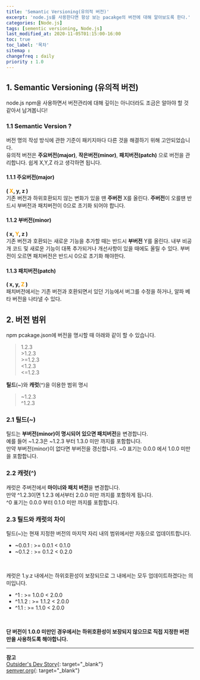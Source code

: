```yaml
---
title: 'Semantic Versioning(유의적 버전)'
excerpt: 'node.js를 사용한다면 항상 보는 pacakge의 버전에 대해 알아보도록 한다.'
categories: [Node.js]
tags: [sementic versioning, Node.js]
last_modified_at: 2020-11-05T01:15:00-16:00
toc: true
toc_label: '목차'
sitemap :
changefreq : daily
priority : 1.0
---
```


## 1. Semantic Versioning (유의적 버전)

node.js npm을 사용하면서 버전관리에 대해 깊이는 아니더라도 조금은 알아야 할 것 같아서 남겨봅니다!

### 1.1 Semantic Version ?

버전 명의 작성 방식에 관한 기준이 패키지마다 다른 것을 해결하기 위해 고안되었습니다. <br>
유의적 버전은 **주요버전(major)**, **작은버전(minor)**, **패치버전(patch)** 으로 버전을 관리합니다.
쉽게 X,Y,Z 라고 생각하면 됩니다.

#### 1.1.1 주요버전(major)

**( <span style="color:orange">X</span>, y, z )** <br>
기존 버전과 하위호환되지 않는 변화가 있을 땐 **주버전** X를 올린다. **주버전**이 오를땐 반드시 부버전과 패치버전이 0으로 초기화 되어야 합니다.

#### 1.1.2 부버전(minor)
**( x, <span style="color:orange">Y</span>, z )** <br>
기존 버전과 호환되는 새로운 기능을 추가할 때는 반드시 **부버전** Y를 올린다. 내부 비공개 코드 및 새로운 기능이 대폭 추가되거나
개선사항이 있을 때에도 올릴 수 있다. 부버전이 오르면 패치버전은 반드시 0으로 초기화 해야한다.

#### 1.1.3 패치버전(patch)
**( x, y, <span style="color:orange">Z</span> )** <br>
패치버전에서는 기존 버전과 호환되면서 있던 기능에서 버그를 수정을 하거나, 알파 베타 버전을 나타낼 수 있다.

## 2. 버전 범위

npm pcakage.json에 버전을 명시할 때 아래와 같이 할 수 있습니다.

> 1.2.3 <br> >1.2.3 <br> >=1.2.3 <br> <1.2.3 <br><=1.2.3

**틸드**(~)와 **캐럿**(^)을 이용한 범위 명시

> ~1.2.3 <br>
> ^1.2.3


### 2.1 틸드(~)
틸드는 **부버전(minor)이 명시되어 있으면 패치버전**을 변경합니다.<br>
예를 들어 ~1.2.3은 ~1.2.3 부터 1.3.0 미만 까지를 포함합니다. <br>
만약 부버전(minor)이 없다면 부버전을 갱신합니다.
~0 표기는 0.0.0 에서 1.0.0 미만을 포함합니다.

### 2.2 캐럿(^)
캐럿은 주버전에서 **마이너와 패치 버전**을 변경합니다. <br>
만약 ^1.2.3이면 1.2.3 에서부터 2.0.0 미만 까지를 포함하게 됩니다. <br>
^0 표기는 0.0.0 부터 0.1.0 미만 까지를 포함합니다.

### 2.3 틸드와 캐럿의 차이

틸드(~)는 현재 지정한 버전의 마지막 자리 내의 범위에서만 자동으로 업데이트합니다.
- ~0.0.1 : >= 0.0.1 < 0.1.0
- ~0.1.2 : >= 0.1.2 < 0.2.0
<br>

캐럿은 1.y.z 내에서는 하위호환성이 보장되므로 그 내에서는 모두 업데이트하겠다는 의미입니다.
- ^1 : >= 1.0.0 < 2.0.0
- ^1.1.2 : >= 1.1.2 < 2.0.0
- ^1.1 : >= 1.1.0 < 2.0.0 
<br>

**단 버전이 1.0.0 미만인 경우에서는 하위호환성이 보장되지 않으므로 직접 지정한 버전만을 사용하도록 해야합니다.** 


---

**참고** <br>
[Outsider's Dev Story](https://blog.outsider.ne.kr/1041){: target="\_blank"} <br> 
[semver.org](https://semver.org/lang/ko/){: target="\_blank"} <br>
>

